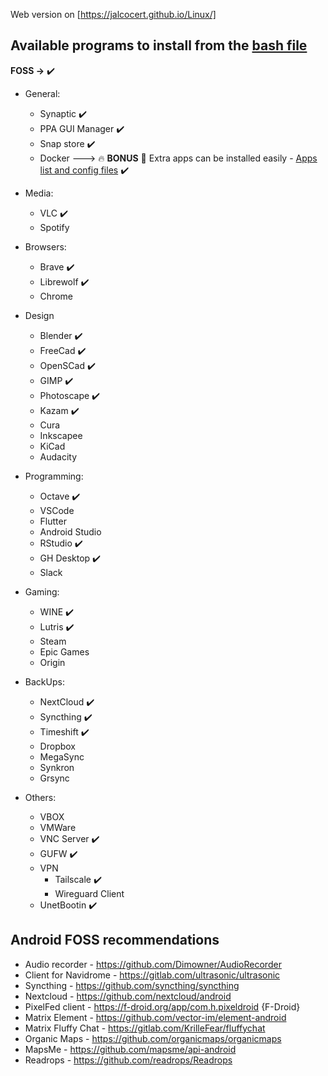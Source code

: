 Web version on [https://jalcocert.github.io/Linux/]

## Available programs to install from the [bash file](https://github.com/JAlcocerT/Linux/blob/main/Ubuntu_installations_bash)

**FOSS ->** :heavy_check_mark:

* General:
   * Synaptic  :heavy_check_mark:
   * PPA GUI Manager :heavy_check_mark:
   * Snap store :heavy_check_mark:
   * Docker ---> :fire: **BONUS** :rocket: Extra apps can be installed easily - [Apps list and config files](https://github.com/JAlcocerT/Docker) :heavy_check_mark:
    
* Media:
    * VLC :heavy_check_mark:
    * Spotify
    
* Browsers:
    * Brave :heavy_check_mark:
    * Librewolf :heavy_check_mark:
    * Chrome
    
* Design
    * Blender :heavy_check_mark:
    * FreeCad :heavy_check_mark:
    * OpenSCad :heavy_check_mark:
    * GIMP :heavy_check_mark:
    * Photoscape :heavy_check_mark:
    * Kazam :heavy_check_mark:
    * Cura
    * Inkscapee
    * KiCad
    * Audacity
    
* Programming:
   * Octave :heavy_check_mark:
   * VSCode
   * Flutter
   * Android Studio
   * RStudio :heavy_check_mark:
   * GH Desktop :heavy_check_mark:
   * Slack
   
* Gaming:
    * WINE :heavy_check_mark:
    * Lutris :heavy_check_mark:
    * Steam
    * Epic Games
    * Origin
    
* BackUps:
   * NextCloud :heavy_check_mark:
   * Syncthing  :heavy_check_mark:
   * Timeshift :heavy_check_mark:
   * Dropbox
   * MegaSync
   * Synkron
   * Grsync
   
* Others:
   * VBOX
   * VMWare
   * VNC Server :heavy_check_mark:
   * GUFW :heavy_check_mark:
   * VPN 
     * Tailscale :heavy_check_mark:
     * Wireguard Client
   * UnetBootin :heavy_check_mark:
   
   
## Android FOSS recommendations

* Audio recorder - https://github.com/Dimowner/AudioRecorder
* Client for Navidrome - https://gitlab.com/ultrasonic/ultrasonic
* Syncthing - https://github.com/syncthing/syncthing
* Nextcloud - https://github.com/nextcloud/android
* PixelFed client - https://f-droid.org/app/com.h.pixeldroid {F-Droid}
* Matrix Element - https://github.com/vector-im/element-android
* Matrix Fluffy Chat - https://gitlab.com/KrilleFear/fluffychat
* Organic Maps - https://github.com/organicmaps/organicmaps
* MapsMe - https://github.com/mapsme/api-android
* Readrops - https://github.com/readrops/Readrops
